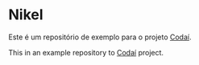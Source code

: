 # Nikel

Este é um repositório de exemplo para o projeto [Codaí](https://codai.growdev.com.br/).

This in an example repository to [Codaí](https://codai.growdev.com.br/) project.
